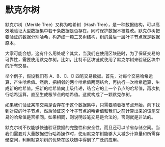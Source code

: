 # 默克尔树

默克尔树（Merkle Tree）又称为哈希树（Hash Tree），是一种数据结构，可以高效地验证大型数据集中若干条数据是否存在，同时保护数据不被篡改。默克尔树把要验证的数据分别哈希，构造成一颗二叉树结构，树的最后一层叶子节点就是数据原本。

大家可能会想，这有什么用处呢？其实，当我们在使用区块链时，为了保证交易的可靠性，需要使用默克尔树。比如，比特币区块链就使用了默克尔树来验证区块中的所有交易。

举个例子，假设我们有 A、B、C、D 四笔交易数据。首先，对每个交易哈希运算，产生哈希值。然后，把相邻的两个哈希值两两结合，再执行一次哈希运算，生成新的哈希值。把新的哈希值向上级传递，结合它的上一个节点的哈希值，再次执行哈希运算，直至生成根节点的哈希值。这就构成了一颗默克尔树。

如果我们验证某笔交易是否存在于这个数据集中，只需要顺着根节点开始，向下找到对应的叶子节点，然后验证这个叶子节点的哈希值和我们之前计算出来的该笔交易的哈希值是否相同。如果相同，则说明该笔交易是合法的，否则就是非法的。

默克尔树不仅能够快速验证数据的完整性和安全性，而且还可以节省存储空间。当我们需要对大量数据进行哈希操作时，使用默克尔树能够大大减少计算量和所需存储空间，利用默克尔树的优势在区块链中得到了广泛的应用。